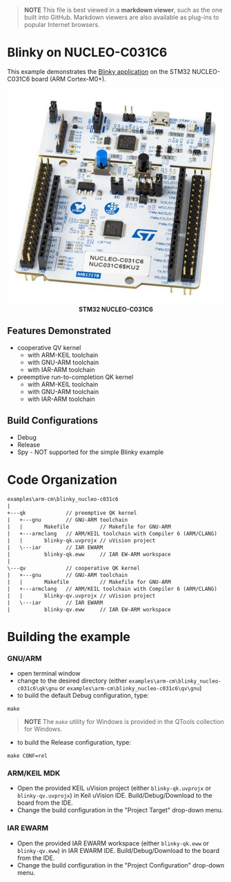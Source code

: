 > **NOTE**
This file is best viewed in a **markdown viewer**, such as the one built into GitHub. Markdown viewers are also available as plug-ins to popular Internet browsers.

# Blinky on NUCLEO-C031C6
This example demonstrates the [Blinky application](https://www.state-machine.com/qpcpp/tut_blinky.html) on the STM32 NUCLEO-C031C6 board (ARM Cortex-M0+).

<p align="center">
<img src="./stm32-nucleo-c031c6.jpg"/><br>
<b>STM32 NUCLEO-C031C6</b>
</p>

## Features Demonstrated
- cooperative QV kernel
  + with ARM-KEIL toolchain
  + with GNU-ARM toolchain
  + with IAR-ARM toolchain
- preemptive run-to-completion QK kernel
  + with ARM-KEIL toolchain
  + with GNU-ARM toolchain
  + with IAR-ARM toolchain

## Build Configurations
- Debug
- Release
- Spy - NOT supported for the simple Blinky example

# Code Organization
```
examples\arm-cm\blinky_nucleo-c031c6
|
+---qk             // preemptive QK kernel
|   +---gnu        // GNU-ARM toolchain
|   |       Makefile          // Makefile for GNU-ARM
|   +---armclang   // ARM/KEIL toolchain with Compiler 6 (ARM/CLANG)
|   |       blinky-qk.uvprojx // uVision project
|   \---iar        // IAR EWARM
|           blinky-qk.eww     // IAR EW-ARM workspace
|
\---qv             // cooperative QK kernel
|   +---gnu        // GNU-ARM toolchain
|   |       Makefile          // Makefile for GNU-ARM
|   +---armclang   // ARM/KEIL toolchain with Compiler 6 (ARM/CLANG)
|   |       blinky-qv.uvprojx // uVision project
|   \---iar        // IAR EWARM
|           blinky-qv.eww     // IAR EW-ARM workspace
```

# Building the example

### GNU/ARM
- open terminal window
- change to the desired directory (either `examples\arm-cm\blinky_nucleo-c031c6\qk\gnu`
or `examples\arm-cm\blinky_nucleo-c031c6\qv\gnu`)
- to build the default Debug configuration, type:

```
make
```

> **NOTE**
The `make` utility for Windows is provided in the QTools collection for Windows.

- to build the Release configuration, type:

```
make CONF=rel
```


### ARM/KEIL MDK
- Open the provided KEIL uVision project (either `blinky-qk.uvprojx` or `blinky-qv.uvprojx`)
in Keil uVision IDE. Build/Debug/Download to the board from the IDE.
- Change the build configuration in the "Project Target" drop-down menu.


### IAR EWARM
- Open the provided IAR EWARM workspace (either `blinky-qk.eww` or `blinky-qv.eww`)
in IAR EWARM IDE. Build/Debug/Download to the board from the IDE.
- Change the build configuration in the "Project Configuration" drop-down menu.

